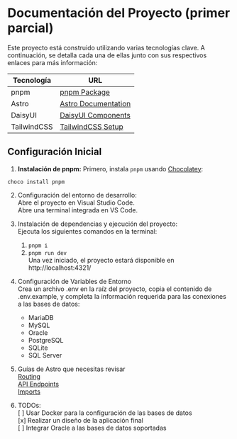 # Documentación del Proyecto (primer parcial)

Este proyecto está construido utilizando varias tecnologías clave. A continuación, se detalla cada una de ellas junto con sus respectivos enlaces para más información:

| Tecnología  | URL                                                       |
|-------------|-----------------------------------------------------------|
| pnpm        | [pnpm Package](https://community.chocolatey.org/packages/pnpm#install) |
| Astro       | [Astro Documentation](https://docs.astro.build/en/editor-setup/) |
| DaisyUI     | [DaisyUI Components](https://daisyui.com/components/)     |
| TailwindCSS | [TailwindCSS Setup](https://tailwindcss.com/docs/editor-setup) |

## Configuración Inicial

1. **Instalación de pnpm:** 
  Primero, instala `pnpm` usando [Chocolatey](https://chocolatey.org):
  ```
  choco install pnpm
  ```

2. Configuración del entorno de desarrollo:  
  Abre el proyecto en Visual Studio Code.  
  Abre una terminal integrada en VS Code.

3. Instalación de dependencias y ejecución del proyecto:  
  Ejecuta los siguientes comandos en la terminal:
    1. `pnpm i`
    2. `pnpm run dev`  
  Una vez iniciado, el proyecto estará disponible en http://localhost:4321/

4. Configuración de Variables de Entorno  
  Crea un archivo .env en la raíz del proyecto, copia el contenido de .env.example, y completa la información requerida para las conexiones a las bases de datos:
      - MariaDB
      - MySQL
      - Oracle
      - PostgreSQL
      - SQLite
      - SQL Server

5. Guías de Astro que necesitas revisar  
  [Routing](https://docs.astro.build/en/guides/routing/)  
  [API Endpoints](https://docs.astro.build/en/guides/endpoints/)  
  [Imports](https://docs.astro.build/en/guides/imports/#javascript)

6. TODOs:  
  [ ] Usar Docker para la configuración de las bases de datos  
  [x] Realizar un diseño de la aplicación final  
  [ ] Integrar Oracle a las bases de datos soportadas